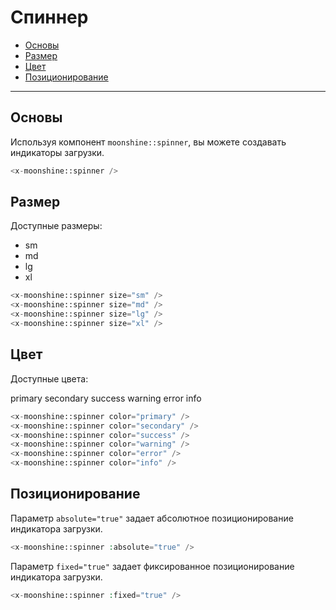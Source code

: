 # Спиннер

- [Основы](#basics)
- [Размер](#size)
- [Цвет](#color)
- [Позиционирование](#position)

---

<a name="basics"></a>
## Основы

Используя компонент `moonshine::spinner`, вы можете создавать индикаторы загрузки.

```php
<x-moonshine::spinner />
```

<a name="size"></a>
## Размер

Доступные размеры:

- sm
- md
- lg
- xl

```php
<x-moonshine::spinner size="sm" />
<x-moonshine::spinner size="md" />
<x-moonshine::spinner size="lg" />
<x-moonshine::spinner size="xl" />
```

<a name="color"></a>
## Цвет

Доступные цвета:

<span class="badge badge-primary">primary</span>
<span class="badge badge-secondary">secondary</span>
<span class="badge badge-success">success</span>
<span class="badge badge-warning">warning</span>
<span class="badge badge-error">error</span>
<span class="badge badge-info">info</span>

```php
<x-moonshine::spinner color="primary" />
<x-moonshine::spinner color="secondary" />
<x-moonshine::spinner color="success" />
<x-moonshine::spinner color="warning" />
<x-moonshine::spinner color="error" />
<x-moonshine::spinner color="info" />
```

<a name="position"></a>
## Позиционирование

Параметр `absolute="true"` задает абсолютное позиционирование индикатора загрузки.

```php
<x-moonshine::spinner :absolute="true" />
```

Параметр `fixed="true"` задает фиксированное позиционирование индикатора загрузки.

```php
<x-moonshine::spinner :fixed="true" />
```
